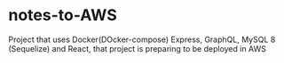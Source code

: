 # notes-to-AWS

Project that uses Docker(DOcker-compose) Express, GraphQL, MySQL 8 (Sequelize) and React, that project is preparing to be deployed in AWS
